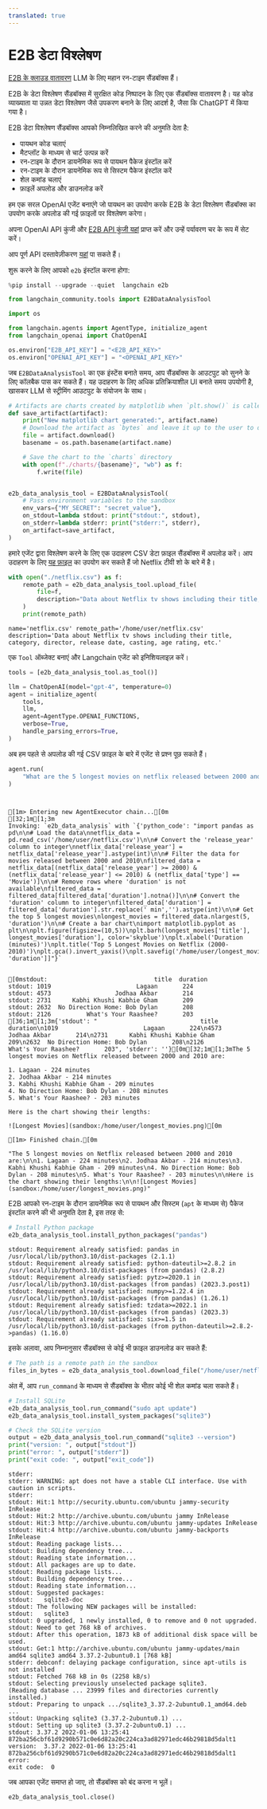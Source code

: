 ```yaml
---
translated: true
---
```


# E2B डेटा विश्लेषण

[E2B के क्लाउड वातावरण](https://e2b.dev) LLM के लिए महान रन-टाइम सैंडबॉक्स हैं।

E2B के डेटा विश्लेषण सैंडबॉक्स में सुरक्षित कोड निष्पादन के लिए एक सैंडबॉक्स वातावरण है। यह कोड व्याख्याता या उन्नत डेटा विश्लेषण जैसे उपकरण बनाने के लिए आदर्श है, जैसा कि ChatGPT में किया गया है।

E2B डेटा विश्लेषण सैंडबॉक्स आपको निम्नलिखित करने की अनुमति देता है:
- पायथन कोड चलाएं
- मैटप्लॉट के माध्यम से चार्ट उत्पन्न करें
- रन-टाइम के दौरान डायनेमिक रूप से पायथन पैकेज इंस्टॉल करें
- रन-टाइम के दौरान डायनेमिक रूप से सिस्टम पैकेज इंस्टॉल करें
- शेल कमांड चलाएं
- फ़ाइलें अपलोड और डाउनलोड करें

हम एक सरल OpenAI एजेंट बनाएंगे जो पायथन का उपयोग करके E2B के डेटा विश्लेषण सैंडबॉक्स का उपयोग करके अपलोड की गई फ़ाइलों पर विश्लेषण करेगा।

अपना OpenAI API कुंजी और [E2B API कुंजी यहां](https://e2b.dev/docs/getting-started/api-key) प्राप्त करें और उन्हें पर्यावरण चर के रूप में सेट करें।

आप पूर्ण API दस्तावेज़ीकरण [यहां](https://e2b.dev/docs) पा सकते हैं।

शुरू करने के लिए आपको `e2b` इंस्टॉल करना होगा:

```python
%pip install --upgrade --quiet  langchain e2b
```

```python
from langchain_community.tools import E2BDataAnalysisTool
```

```python
import os

from langchain.agents import AgentType, initialize_agent
from langchain_openai import ChatOpenAI

os.environ["E2B_API_KEY"] = "<E2B_API_KEY>"
os.environ["OPENAI_API_KEY"] = "<OPENAI_API_KEY>"
```

जब `E2BDataAnalysisTool` का एक इंस्टेंस बनाते समय, आप सैंडबॉक्स के आउटपुट को सुनने के लिए कॉलबैक पास कर सकते हैं। यह उदाहरण के लिए अधिक प्रतिक्रियाशील UI बनाते समय उपयोगी है, खासकर LLM से स्ट्रीमिंग आउटपुट के संयोजन के साथ।

```python
# Artifacts are charts created by matplotlib when `plt.show()` is called
def save_artifact(artifact):
    print("New matplotlib chart generated:", artifact.name)
    # Download the artifact as `bytes` and leave it up to the user to display them (on frontend, for example)
    file = artifact.download()
    basename = os.path.basename(artifact.name)

    # Save the chart to the `charts` directory
    with open(f"./charts/{basename}", "wb") as f:
        f.write(file)


e2b_data_analysis_tool = E2BDataAnalysisTool(
    # Pass environment variables to the sandbox
    env_vars={"MY_SECRET": "secret_value"},
    on_stdout=lambda stdout: print("stdout:", stdout),
    on_stderr=lambda stderr: print("stderr:", stderr),
    on_artifact=save_artifact,
)
```

हमारे एजेंट द्वारा विश्लेषण करने के लिए एक उदाहरण CSV डेटा फ़ाइल सैंडबॉक्स में अपलोड करें। आप उदाहरण के लिए [यह फ़ाइल](https://storage.googleapis.com/e2b-examples/netflix.csv) का उपयोग कर सकते हैं जो Netflix टीवी शो के बारे में है।

```python
with open("./netflix.csv") as f:
    remote_path = e2b_data_analysis_tool.upload_file(
        file=f,
        description="Data about Netflix tv shows including their title, category, director, release date, casting, age rating, etc.",
    )
    print(remote_path)
```

```output
name='netflix.csv' remote_path='/home/user/netflix.csv' description='Data about Netflix tv shows including their title, category, director, release date, casting, age rating, etc.'
```

एक `Tool` ऑब्जेक्ट बनाएं और Langchain एजेंट को इनिशियलाइज़ करें।

```python
tools = [e2b_data_analysis_tool.as_tool()]

llm = ChatOpenAI(model="gpt-4", temperature=0)
agent = initialize_agent(
    tools,
    llm,
    agent=AgentType.OPENAI_FUNCTIONS,
    verbose=True,
    handle_parsing_errors=True,
)
```

अब हम पहले से अपलोड की गई CSV फ़ाइल के बारे में एजेंट से प्रश्न पूछ सकते हैं।

```python
agent.run(
    "What are the 5 longest movies on netflix released between 2000 and 2010? Create a chart with their lengths."
)
```

```output


[1m> Entering new AgentExecutor chain...[0m
[32;1m[1;3m
Invoking: `e2b_data_analysis` with `{'python_code': "import pandas as pd\n\n# Load the data\nnetflix_data = pd.read_csv('/home/user/netflix.csv')\n\n# Convert the 'release_year' column to integer\nnetflix_data['release_year'] = netflix_data['release_year'].astype(int)\n\n# Filter the data for movies released between 2000 and 2010\nfiltered_data = netflix_data[(netflix_data['release_year'] >= 2000) & (netflix_data['release_year'] <= 2010) & (netflix_data['type'] == 'Movie')]\n\n# Remove rows where 'duration' is not available\nfiltered_data = filtered_data[filtered_data['duration'].notna()]\n\n# Convert the 'duration' column to integer\nfiltered_data['duration'] = filtered_data['duration'].str.replace(' min','').astype(int)\n\n# Get the top 5 longest movies\nlongest_movies = filtered_data.nlargest(5, 'duration')\n\n# Create a bar chart\nimport matplotlib.pyplot as plt\n\nplt.figure(figsize=(10,5))\nplt.barh(longest_movies['title'], longest_movies['duration'], color='skyblue')\nplt.xlabel('Duration (minutes)')\nplt.title('Top 5 Longest Movies on Netflix (2000-2010)')\nplt.gca().invert_yaxis()\nplt.savefig('/home/user/longest_movies.png')\n\nlongest_movies[['title', 'duration']]"}`


[0mstdout:                              title  duration
stdout: 1019                        Lagaan       224
stdout: 4573                  Jodhaa Akbar       214
stdout: 2731      Kabhi Khushi Kabhie Gham       209
stdout: 2632  No Direction Home: Bob Dylan       208
stdout: 2126          What's Your Raashee?       203
[36;1m[1;3m{'stdout': "                             title  duration\n1019                        Lagaan       224\n4573                  Jodhaa Akbar       214\n2731      Kabhi Khushi Kabhie Gham       209\n2632  No Direction Home: Bob Dylan       208\n2126          What's Your Raashee?       203", 'stderr': ''}[0m[32;1m[1;3mThe 5 longest movies on Netflix released between 2000 and 2010 are:

1. Lagaan - 224 minutes
2. Jodhaa Akbar - 214 minutes
3. Kabhi Khushi Kabhie Gham - 209 minutes
4. No Direction Home: Bob Dylan - 208 minutes
5. What's Your Raashee? - 203 minutes

Here is the chart showing their lengths:

![Longest Movies](sandbox:/home/user/longest_movies.png)[0m

[1m> Finished chain.[0m
```

```output
"The 5 longest movies on Netflix released between 2000 and 2010 are:\n\n1. Lagaan - 224 minutes\n2. Jodhaa Akbar - 214 minutes\n3. Kabhi Khushi Kabhie Gham - 209 minutes\n4. No Direction Home: Bob Dylan - 208 minutes\n5. What's Your Raashee? - 203 minutes\n\nHere is the chart showing their lengths:\n\n![Longest Movies](sandbox:/home/user/longest_movies.png)"
```

E2B आपको रन-टाइम के दौरान डायनेमिक रूप से पायथन और सिस्टम (`apt` के माध्यम से) पैकेज इंस्टॉल करने की भी अनुमति देता है, इस तरह से:

```python
# Install Python package
e2b_data_analysis_tool.install_python_packages("pandas")
```

```output
stdout: Requirement already satisfied: pandas in /usr/local/lib/python3.10/dist-packages (2.1.1)
stdout: Requirement already satisfied: python-dateutil>=2.8.2 in /usr/local/lib/python3.10/dist-packages (from pandas) (2.8.2)
stdout: Requirement already satisfied: pytz>=2020.1 in /usr/local/lib/python3.10/dist-packages (from pandas) (2023.3.post1)
stdout: Requirement already satisfied: numpy>=1.22.4 in /usr/local/lib/python3.10/dist-packages (from pandas) (1.26.1)
stdout: Requirement already satisfied: tzdata>=2022.1 in /usr/local/lib/python3.10/dist-packages (from pandas) (2023.3)
stdout: Requirement already satisfied: six>=1.5 in /usr/local/lib/python3.10/dist-packages (from python-dateutil>=2.8.2->pandas) (1.16.0)
```

इसके अलावा, आप निम्नानुसार सैंडबॉक्स से कोई भी फ़ाइल डाउनलोड कर सकते हैं:

```python
# The path is a remote path in the sandbox
files_in_bytes = e2b_data_analysis_tool.download_file("/home/user/netflix.csv")
```

अंत में, आप `run_command` के माध्यम से सैंडबॉक्स के भीतर कोई भी शेल कमांड चला सकते हैं।

```python
# Install SQLite
e2b_data_analysis_tool.run_command("sudo apt update")
e2b_data_analysis_tool.install_system_packages("sqlite3")

# Check the SQLite version
output = e2b_data_analysis_tool.run_command("sqlite3 --version")
print("version: ", output["stdout"])
print("error: ", output["stderr"])
print("exit code: ", output["exit_code"])
```

```output
stderr:
stderr: WARNING: apt does not have a stable CLI interface. Use with caution in scripts.
stderr:
stdout: Hit:1 http://security.ubuntu.com/ubuntu jammy-security InRelease
stdout: Hit:2 http://archive.ubuntu.com/ubuntu jammy InRelease
stdout: Hit:3 http://archive.ubuntu.com/ubuntu jammy-updates InRelease
stdout: Hit:4 http://archive.ubuntu.com/ubuntu jammy-backports InRelease
stdout: Reading package lists...
stdout: Building dependency tree...
stdout: Reading state information...
stdout: All packages are up to date.
stdout: Reading package lists...
stdout: Building dependency tree...
stdout: Reading state information...
stdout: Suggested packages:
stdout:   sqlite3-doc
stdout: The following NEW packages will be installed:
stdout:   sqlite3
stdout: 0 upgraded, 1 newly installed, 0 to remove and 0 not upgraded.
stdout: Need to get 768 kB of archives.
stdout: After this operation, 1873 kB of additional disk space will be used.
stdout: Get:1 http://archive.ubuntu.com/ubuntu jammy-updates/main amd64 sqlite3 amd64 3.37.2-2ubuntu0.1 [768 kB]
stderr: debconf: delaying package configuration, since apt-utils is not installed
stdout: Fetched 768 kB in 0s (2258 kB/s)
stdout: Selecting previously unselected package sqlite3.
(Reading database ... 23999 files and directories currently installed.)
stdout: Preparing to unpack .../sqlite3_3.37.2-2ubuntu0.1_amd64.deb ...
stdout: Unpacking sqlite3 (3.37.2-2ubuntu0.1) ...
stdout: Setting up sqlite3 (3.37.2-2ubuntu0.1) ...
stdout: 3.37.2 2022-01-06 13:25:41 872ba256cbf61d9290b571c0e6d82a20c224ca3ad82971edc46b29818d5dalt1
version:  3.37.2 2022-01-06 13:25:41 872ba256cbf61d9290b571c0e6d82a20c224ca3ad82971edc46b29818d5dalt1
error:
exit code:  0
```

जब आपका एजेंट समाप्त हो जाए, तो सैंडबॉक्स को बंद करना न भूलें।

```python
e2b_data_analysis_tool.close()
```
